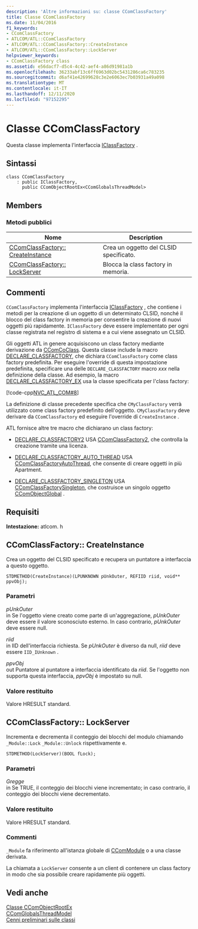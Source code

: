 ```yaml
---
description: 'Altre informazioni su: classe CComClassFactory'
title: Classe CComClassFactory
ms.date: 11/04/2016
f1_keywords:
- CComClassFactory
- ATLCOM/ATL::CComClassFactory
- ATLCOM/ATL::CComClassFactory::CreateInstance
- ATLCOM/ATL::CComClassFactory::LockServer
helpviewer_keywords:
- CComClassFactory class
ms.assetid: e56dacf7-d5c4-4c42-aef4-a86d91981a1b
ms.openlocfilehash: 36233abf13c6ff6963d02bc5431286ca6c783235
ms.sourcegitcommit: d6af41e42699628c3e2e6063ec7b03931a49a098
ms.translationtype: MT
ms.contentlocale: it-IT
ms.lasthandoff: 12/11/2020
ms.locfileid: "97152295"
---
```

# <a name="ccomclassfactory-class"></a>Classe CComClassFactory

Questa classe implementa l'interfaccia [IClassFactory](/windows/win32/api/unknwnbase/nn-unknwnbase-iclassfactory) .

## <a name="syntax"></a>Sintassi

```
class CComClassFactory
    : public IClassFactory,
      public CComObjectRootEx<CComGlobalsThreadModel>
```

## <a name="members"></a>Members

### <a name="public-methods"></a>Metodi pubblici

|Nome|Description|
|----------|-----------------|
|[CComClassFactory:: CreateInstance](#createinstance)|Crea un oggetto del CLSID specificato.|
|[CComClassFactory:: LockServer](#lockserver)|Blocca la class factory in memoria.|

## <a name="remarks"></a>Commenti

`CComClassFactory` implementa l'interfaccia [IClassFactory](/windows/win32/api/unknwnbase/nn-unknwnbase-iclassfactory) , che contiene i metodi per la creazione di un oggetto di un determinato CLSID, nonché il blocco del class factory in memoria per consentire la creazione di nuovi oggetti più rapidamente. `IClassFactory` deve essere implementato per ogni classe registrata nel registro di sistema e a cui viene assegnato un CLSID.

Gli oggetti ATL in genere acquisiscono un class factory mediante derivazione da [CComCoClass](../../atl/reference/ccomcoclass-class.md). Questa classe include la macro [DECLARE_CLASSFACTORY](aggregation-and-class-factory-macros.md#declare_classfactory), che dichiara `CComClassFactory` come class factory predefinita. Per eseguire l'override di questa impostazione predefinita, specificare una delle `DECLARE_CLASSFACTORY` macro *xxx* nella definizione della classe. Ad esempio, la macro [DECLARE_CLASSFACTORY_EX](aggregation-and-class-factory-macros.md#declare_classfactory_ex) usa la classe specificata per l'class factory:

[!code-cpp[NVC_ATL_COM#8](../../atl/codesnippet/cpp/ccomclassfactory-class_1.h)]

La definizione di classe precedente specifica che `CMyClassFactory` verrà utilizzato come class factory predefinito dell'oggetto. `CMyClassFactory` deve derivare da `CComClassFactory` ed eseguire l'override di `CreateInstance` .

ATL fornisce altre tre macro che dichiarano un class factory:

- [DECLARE_CLASSFACTORY2](aggregation-and-class-factory-macros.md#declare_classfactory2) USA [CComClassFactory2](../../atl/reference/ccomclassfactory2-class.md), che controlla la creazione tramite una licenza.

- [DECLARE_CLASSFACTORY_AUTO_THREAD](aggregation-and-class-factory-macros.md#declare_classfactory_auto_thread) USA [CComClassFactoryAutoThread](../../atl/reference/ccomclassfactoryautothread-class.md), che consente di creare oggetti in più Apartment.

- [DECLARE_CLASSFACTORY_SINGLETON](aggregation-and-class-factory-macros.md#declare_classfactory_singleton) USA [CComClassFactorySingleton](../../atl/reference/ccomclassfactorysingleton-class.md), che costruisce un singolo oggetto [CComObjectGlobal](../../atl/reference/ccomobjectglobal-class.md) .

## <a name="requirements"></a>Requisiti

**Intestazione:** atlcom. h

## <a name="ccomclassfactorycreateinstance"></a><a name="createinstance"></a> CComClassFactory:: CreateInstance

Crea un oggetto del CLSID specificato e recupera un puntatore a interfaccia a questo oggetto.

```
STDMETHOD(CreateInstance)(LPUNKNOWN pUnkOuter, REFIID riid, void** ppvObj);
```

### <a name="parameters"></a>Parametri

*pUnkOuter*<br/>
in Se l'oggetto viene creato come parte di un'aggregazione, *pUnkOuter* deve essere il valore sconosciuto esterno. In caso contrario, *pUnkOuter* deve essere null.

*riid*<br/>
in IID dell'interfaccia richiesta. Se *pUnkOuter* è diverso da null, *riid* deve essere `IID_IUnknown` .

*ppvObj*<br/>
out Puntatore al puntatore a interfaccia identificato da *riid*. Se l'oggetto non supporta questa interfaccia, *ppvObj* è impostato su null.

### <a name="return-value"></a>Valore restituito

Valore HRESULT standard.

## <a name="ccomclassfactorylockserver"></a><a name="lockserver"></a> CComClassFactory:: LockServer

Incrementa e decrementa il conteggio dei blocchi del modulo chiamando `_Module::Lock` `_Module::Unlock` rispettivamente e.

```
STDMETHOD(LockServer)(BOOL fLock);
```

### <a name="parameters"></a>Parametri

*Gregge*<br/>
in Se TRUE, il conteggio dei blocchi viene incrementato; in caso contrario, il conteggio dei blocchi viene decrementato.

### <a name="return-value"></a>Valore restituito

Valore HRESULT standard.

### <a name="remarks"></a>Commenti

`_Module` fa riferimento all'istanza globale di [CComModule](../../atl/reference/ccommodule-class.md) o a una classe derivata.

La chiamata a `LockServer` consente a un client di contenere un class factory in modo che sia possibile creare rapidamente più oggetti.

## <a name="see-also"></a>Vedi anche

[Classe CComObjectRootEx](../../atl/reference/ccomobjectrootex-class.md)<br/>
[CComGlobalsThreadModel](atl-typedefs.md#ccomglobalsthreadmodel)<br/>
[Cenni preliminari sulle classi](../../atl/atl-class-overview.md)
